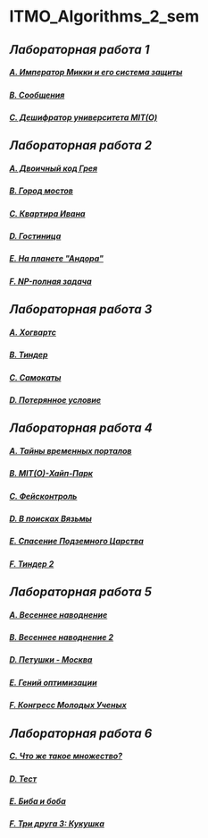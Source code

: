 # ITMO_Algorithms_2_sem

## *Лабораторная работа 1*

##### [A. Император Микки и его система защиты](https://github.com/sskrolkina/ITMO_Algorithms_2_sem/blob/main/LAB_8/A.cpp)

##### [B. Сообщения](https://github.com/sskrolkina/ITMO_Algorithms_2_sem/blob/main/LAB_8/B.cpp)

##### [C. Дешифратор университета MIT(О)](https://github.com/sskrolkina/ITMO_Algorithms_2_sem/blob/main/LAB_8/C.cpp)

## *Лабораторная работа 2*

##### [A. Двоичный код Грея](https://github.com/sskrolkina/ITMO_Algorithms_2_sem/blob/main/LAB_9/A.cpp)

##### [B. Город мостов](https://github.com/sskrolkina/ITMO_Algorithms_2_sem/blob/main/LAB_9/B.cpp)

##### [C. Квартира Ивана](https://github.com/sskrolkina/ITMO_Algorithms_2_sem/blob/main/LAB_9/C.cpp)

##### [D. Гостиница](https://github.com/sskrolkina/ITMO_Algorithms_2_sem/blob/main/LAB_9/D.cpp)

##### [E. На планете "Андора"](https://github.com/sskrolkina/ITMO_Algorithms_2_sem/blob/main/LAB_9/E.cpp)

##### [F. NP-полная задача](https://github.com/sskrolkina/ITMO_Algorithms_2_sem/blob/main/LAB_9/F.cpp)

## *Лабораторная работа 3*

##### [A. Хогвартс](https://github.com/sskrolkina/ITMO_Algorithms_2_sem/blob/main/LAB_10/A.cpp)

##### [B. Тиндер](https://github.com/sskrolkina/ITMO_Algorithms_2_sem/blob/main/LAB_10/B.cpp)

##### [C. Самокаты](https://github.com/sskrolkina/ITMO_Algorithms_2_sem/blob/main/LAB_10/C.cpp)

##### [D. Потерянное условие](https://github.com/sskrolkina/ITMO_Algorithms_2_sem/blob/main/LAB_10/D.cpp)

## *Лабораторная работа 4*

##### [A. Тайны временных порталов](https://github.com/sskrolkina/ITMO_Algorithms_2_sem/blob/main/LAB_11/A.cpp)

##### [B. MIT(O)-Хайп-Парк](https://github.com/sskrolkina/ITMO_Algorithms_2_sem/blob/main/LAB_11/B.cpp)

##### [C. Фейсконтроль](https://github.com/sskrolkina/ITMO_Algorithms_2_sem/blob/main/LAB_11/C.cpp)

##### [D. В поисках Вязьмы](https://github.com/sskrolkina/ITMO_Algorithms_2_sem/blob/main/LAB_11/D.cpp)

##### [E. Спасение Подземного Царства](https://github.com/sskrolkina/ITMO_Algorithms_2_sem/blob/main/LAB_11/E.cpp)

##### [F. Тиндер 2](https://github.com/sskrolkina/ITMO_Algorithms_2_sem/blob/main/LAB_11/F.cpp)

## *Лабораторная работа 5*

##### [A. Весеннее наводнение](https://github.com/sskrolkina/ITMO_Algorithms_2_sem/blob/main/LAB_12/A.cpp)

##### [B. Весеннее наводнение 2](https://github.com/sskrolkina/ITMO_Algorithms_2_sem/blob/main/LAB_12/B.cpp)

##### [D. Петушки - Москва](https://github.com/sskrolkina/ITMO_Algorithms_2_sem/blob/main/LAB_12/D.cpp)

##### [E. Гений оптимизации](https://github.com/sskrolkina/ITMO_Algorithms_2_sem/blob/main/LAB_12/E.cpp)

##### [F. Конгресс Молодых Ученых](https://github.com/sskrolkina/ITMO_Algorithms_2_sem/blob/main/LAB_12/F.cpp)

## *Лабораторная работа 6*

##### [C. Что же такое множество?](https://github.com/sskrolkina/ITMO_Algorithms_2_sem/blob/main/LAB_13/C.cpp)

##### [D. Тест](https://github.com/sskrolkina/ITMO_Algorithms_2_sem/blob/main/LAB_13/D.cpp)

##### [E. Биба и боба](https://github.com/sskrolkina/ITMO_Algorithms_2_sem/blob/main/LAB_13/E.cpp)

##### [F. Три друга 3: Кукушка](https://github.com/sskrolkina/ITMO_Algorithms_2_sem/blob/main/LAB_13/F.cpp)
